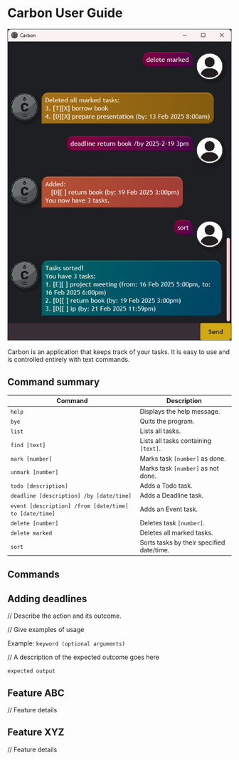 # Carbon User Guide

![Screenshot of Carbon GUI](Ui.png)

<!-- Product intro goes here -->

Carbon is an application that keeps track of your tasks.
It is easy to use and is controlled entirely with text commands.

## Command summary

| Command                                                | Description                               |
|--------------------------------------------------------|-------------------------------------------|
| `help`                                                 | Displays the help message.                |
| `bye`                                                  | Quits the program.                        |
| `list`                                                 | Lists all tasks.                          |
| `find [text]`                                          | Lists all tasks containing `[text]`.      |
| `mark [number]`                                        | Marks task `[number]` as done.            |
| `unmark [number]`                                      | Marks task `[number]` as not done.        |
| `todo [description]`                                   | Adds a Todo task.                         |
| `deadline [description] /by [date/time]`               | Adds a Deadline task.                     |
| `event [description] /from [date/time] to [date/time]` | Adds an Event task.                       |
| `delete [number]`                                      | Deletes task `[number]`.                  |
| `delete marked`                                        | Deletes all marked tasks.                 |
| `sort`                                                 | Sorts tasks by their specified date/time. |

## Commands



## Adding deadlines

// Describe the action and its outcome.

// Give examples of usage

Example: `keyword (optional arguments)`

// A description of the expected outcome goes here

```
expected output
```

## Feature ABC

// Feature details


## Feature XYZ

// Feature details